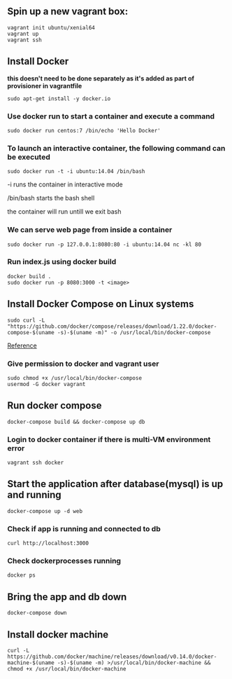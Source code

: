 ## Spin up a new vagrant box:

```
vagrant init ubuntu/xenial64
vagrant up
vagrant ssh
```

## Install Docker
**this doesn't need to be done separately as it's added as part of provisioner in vagrantfile**

```
sudo apt-get install -y docker.io
```

### Use docker run to start a container and execute a command

```
sudo docker run centos:7 /bin/echo 'Hello Docker'
```

### To launch an interactive container, the following command can be executed

```
sudo docker run -t -i ubuntu:14.04 /bin/bash
```
-i runs the container in interactive mode

/bin/bash starts the bash shell

the container will run untill we exit bash

### We can serve web page from inside a container

```
sudo docker run -p 127.0.0.1:8080:80 -i ubuntu:14.04 nc -kl 80
```

### Run index.js using docker build

```
docker build .
sudo docker run -p 8080:3000 -t <image>

```


## Install Docker Compose on Linux systems

```
sudo curl -L "https://github.com/docker/compose/releases/download/1.22.0/docker-compose-$(uname -s)-$(uname -m)" -o /usr/local/bin/docker-compose
```
[Reference](https://docs.docker.com/compose/install/#install-compose)

### Give permission to docker  and vagrant user

```
sudo chmod +x /usr/local/bin/docker-compose
usermod -G docker vagrant

```

## Run docker compose

```
docker-compose build && docker-compose up db

```

### Login to docker container if there is multi-VM environment error

```
vagrant ssh docker

```

## Start the application after database(mysql) is up and running

```
docker-compose up -d web

```

### Check if app is running and connected to db

```
curl http://localhost:3000

```

### Check dockerprocesses running

```
docker ps

```

## Bring the app and db down

```
docker-compose down

```

## Install docker machine

```
curl -L https://github.com/docker/machine/releases/download/v0.14.0/docker-machine-$(uname -s)-$(uname -m) >/usr/local/bin/docker-machine && chmod +x /usr/local/bin/docker-machine


```